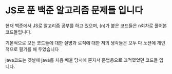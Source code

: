 # JS로 푼 백준 알고리즘 문제들 입니다

현재 백준에서 JS로 알고리즘 공부를 하고 있으며,
(n)가 붙은 코드들은 n회차로 풀어본 코드들입니다. 

기본적으로 모든 코드들에 대한 설명과 로직에 대한 저의 생각들은 모두 다 노션에 개인적으로 필기를 해 두었습니다


java코드는 옛날에 java를 처음 배울 당시에 혼자서 문법용으로 끄적였었던 코드들 입니다.


